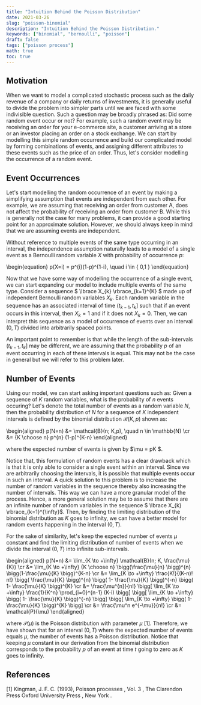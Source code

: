 ```yaml
---
title: "Intuition Behind the Poisson Distribution"
date: 2021-03-26
slug: "poisson-binomial"
description: "Intuition Behind the Poisson Distribution."
keywords: ["binomial", "bernoulli", "poisson"]
draft: false
tags: ["poisson process"]
math: true
toc: true
---
```


## Motivation

When we want to model a complicated stochastic process such as the daily revenue of a company or daily returns of investments, it is generally useful to divide the problem into simpler parts until we are faced with some indivisible question. Such a question may be broadly phrased as: Did some random event occur or not? For example, such a random event may be receiving an order for your e-commerce site, a customer arriving at a store or an investor placing an order on a stock exchange. We can start by modelling this simple random occurrence and build our complicated model by forming combinations of events, and assigning different attributes to these events such as the price of an order. Thus, let's consider modelling the occurrence of a random event.

## Event Occurrences

Let's start modelling the random occurrence of an event by making a simplifying assumption that events are independent from each other. For example, we are assuming that receiving an order from customer A, does not affect the probability of receiving an order from customer B. While this is generally not the case for many problems, it can provide a good starting point for an approximate solution. However, we should always keep in mind that we are assuming events are independent. 

Without reference to multiple events of the same type occurring in an interval, the independence assumption naturally leads to a model of a single event as a Bernoulli random variable $X$ with probability of occurrence $p$:

\begin{equation}
    p(X=i) = p^{i}(1-p)^{1-i}, \quad i \in \{ 0,1 \}
\end{equation}

Now that we have some way of modelling the occurrence of a single event, we can start expanding our model to include multiple events of the same type. Consider a sequence $ \lbrace X_{k} \rbrace_{k=1}^{K} $ made up of independent Bernoulli random variables $X_k$. Each random variable in the sequence has an associated interval of time $(t_{k-1}, t_k]$ such that if an event occurs in this interval, then $X_k = 1$ and if it does not $X_k = 0$. Then, we can interpret this sequence as a model of occurrence of events over an interval $(0,T)$ divided into arbitrarily spaced points. 

An important point to remember is that while the length of the sub-intervals $(t_{k-1}, t_k]$ may be different, we are assuming that the probability $p$ of an event occurring in each of these intervals is equal. This may not be the case in general but we will refer to this problem later.

## Number of Events

Using our model, we can start asking important questions such as: Given a sequence of $K$ random variables, what is the probability of $n$ events occuring? Let's denote the total number of events as a random variable $N$, then the probability distribution of $N$ for a sequence of $K$ independent intervals is defined by the binomial distribution $\mathcal{B}(K,p)$ shown as:


\begin{aligned}
    p(N=n) &= \mathcal{B}(n; K,p), \quad n \in \mathbb{N} \cr
    &= {K \choose n} p^{n} (1-p)^{K-n}
\end{aligned}

where the expected number of events is given by $\mu = pK $. 

Notice that, this formulation of random events has a clear drawback which is that it is only able to consider a single event within an interval. Since we are arbitrarily choosing the intervals, it is possible that multiple events occur in such an interval. A quick solution to this problem is to increase the number of random variables in the sequence thereby also increasing the number of intervals. This way we can have a more granular model of the process. Hence, a more general solution may be to assume that there are an infinite number of random variables in the sequence $ \lbrace X_{k} \rbrace_{k=1}^{\infty}$. Then, by finding the limiting distribution of the binomial distribution as $K$ goes to infinity, we can have a better model for random events happening in the interval $(0,T)$.

For the sake of similarity, let's keep the expected number of events $\mu$ constant and find the limiting distribution of number of events when we divide the interval $(0,T)$ into infinite sub-intervals.

\begin{aligned}
    p(N=n) &= \lim_{K \to +\infty} \mathcal{B}(n; K, \frac{\mu}{K}) \cr
    &= \lim_{K \to +\infty} {K \choose n} \bigg(\frac{\mu}{n} \bigg)^{n} \bigg(1-\frac{\mu}{K} \bigg)^{K-n} \cr 
    &= \lim_{K \to +\infty} \frac{K!}{(K-n)! n!} \bigg( \frac{\mu}{K} \bigg)^{n} \bigg( 1- \frac{\mu}{K} \bigg)^{-n} \bigg( 1- \frac{\mu}{K} \bigg)^{K} \cr
    &= \frac{\mu^{n}}{n!} \bigg[ \lim_{K \to +\infty} \frac{1}{K^n} \prod_{i=0}^{n-1} (K-i) \bigg] \bigg[ \lim_{K \to +\infty} \bigg( 1- \frac{\mu}{K} \bigg)^{-n} \bigg] \bigg[ \lim_{K \to +\infty} \bigg( 1- \frac{\mu}{K} \bigg)^{K} \bigg] \cr
    &= \frac{\mu^n e^{-\mu}}{n!} \cr
    &= \mathcal{P}(\mu)
\end{aligned}

where $\mathcal{P}(\mu)$ is the Poisson distribution with parameter $\mu$ [1]. Therefore, we have shown that for an interval $(0,T)$ where the expected number of events equals $\mu$, the number of events has a Poisson distribution. Notice that keeping $\mu$ constant in our derivation from the binomial distribution corresponds to the probability $p$ of an event at time $t$ going to zero as $K$ goes to infinity. 

## References

[1] Kingman, J. F. C. (1993), Poisson processes , Vol. 3 , The Clarendon Press Oxford University Press , New York .